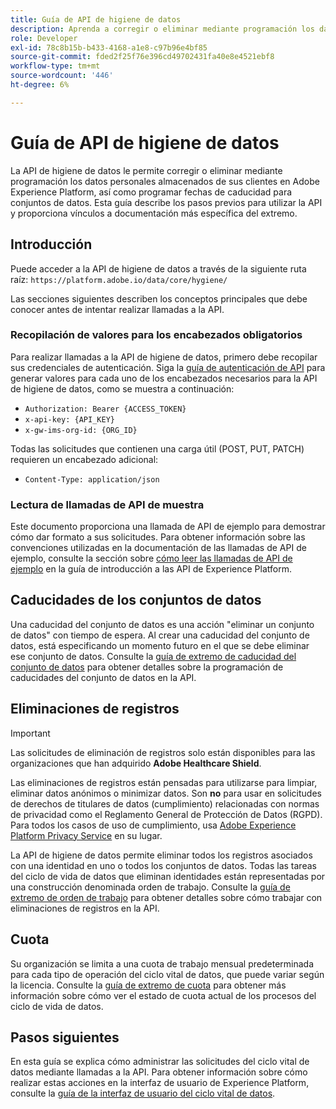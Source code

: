 ```yaml
---
title: Guía de API de higiene de datos
description: Aprenda a corregir o eliminar mediante programación los datos personales almacenados de sus clientes en Adobe Experience Platform.
role: Developer
exl-id: 78c8b15b-b433-4168-a1e8-c97b96e4bf85
source-git-commit: fded2f25f76e396cd49702431fa40e8e4521ebf8
workflow-type: tm+mt
source-wordcount: '446'
ht-degree: 6%

---
```


# Guía de API de higiene de datos

La API de higiene de datos le permite corregir o eliminar mediante programación los datos personales almacenados de sus clientes en Adobe Experience Platform, así como programar fechas de caducidad para conjuntos de datos. Esta guía describe los pasos previos para utilizar la API y proporciona vínculos a documentación más específica del extremo.

## Introducción

Puede acceder a la API de higiene de datos a través de la siguiente ruta raíz: `https://platform.adobe.io/data/core/hygiene/`

Las secciones siguientes describen los conceptos principales que debe conocer antes de intentar realizar llamadas a la API.

### Recopilación de valores para los encabezados obligatorios

Para realizar llamadas a la API de higiene de datos, primero debe recopilar sus credenciales de autenticación. Siga la [guía de autenticación de API](../../landing/api-authentication.md) para generar valores para cada uno de los encabezados necesarios para la API de higiene de datos, como se muestra a continuación:

* `Authorization: Bearer {ACCESS_TOKEN}`
* `x-api-key: {API_KEY}`
* `x-gw-ims-org-id: {ORG_ID}`

Todas las solicitudes que contienen una carga útil (POST, PUT, PATCH) requieren un encabezado adicional:

* `Content-Type: application/json`

### Lectura de llamadas de API de muestra

Este documento proporciona una llamada de API de ejemplo para demostrar cómo dar formato a sus solicitudes. Para obtener información sobre las convenciones utilizadas en la documentación de las llamadas de API de ejemplo, consulte la sección sobre [cómo leer las llamadas de API de ejemplo](../../landing/api-guide.md#sample-api) en la guía de introducción a las API de Experience Platform.

## Caducidades de los conjuntos de datos

Una caducidad del conjunto de datos es una acción &quot;eliminar un conjunto de datos&quot; con tiempo de espera. Al crear una caducidad del conjunto de datos, está especificando un momento futuro en el que se debe eliminar ese conjunto de datos. Consulte la [guía de extremo de caducidad del conjunto de datos](./dataset-expiration.md) para obtener detalles sobre la programación de caducidades del conjunto de datos en la API.

## Eliminaciones de registros

>[!IMPORTANT]
>
>Las solicitudes de eliminación de registros solo están disponibles para las organizaciones que han adquirido **Adobe Healthcare Shield**.
>
>
>Las eliminaciones de registros están pensadas para utilizarse para limpiar, eliminar datos anónimos o minimizar datos. Son **no** para usar en solicitudes de derechos de titulares de datos (cumplimiento) relacionadas con normas de privacidad como el Reglamento General de Protección de Datos (RGPD). Para todos los casos de uso de cumplimiento, usa [Adobe Experience Platform Privacy Service](../../privacy-service/home.md) en su lugar.

La API de higiene de datos permite eliminar todos los registros asociados con una identidad en uno o todos los conjuntos de datos. Todas las tareas del ciclo de vida de datos que eliminan identidades están representadas por una construcción denominada orden de trabajo. Consulte la [guía de extremo de orden de trabajo](./workorder.md) para obtener detalles sobre cómo trabajar con eliminaciones de registros en la API.

## Cuota

Su organización se limita a una cuota de trabajo mensual predeterminada para cada tipo de operación del ciclo vital de datos, que puede variar según la licencia. Consulte la [guía de extremo de cuota](./quota.md) para obtener más información sobre cómo ver el estado de cuota actual de los procesos del ciclo de vida de datos.

## Pasos siguientes

En esta guía se explica cómo administrar las solicitudes del ciclo vital de datos mediante llamadas a la API. Para obtener información sobre cómo realizar estas acciones en la interfaz de usuario de Experience Platform, consulte la [guía de la interfaz de usuario del ciclo vital de datos](../ui/overview.md).
